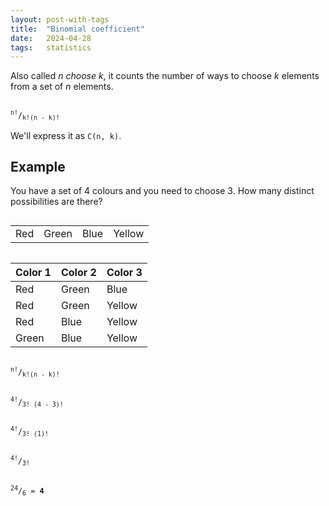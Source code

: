 ```yaml
---
layout: post-with-tags
title:  "Binomial coefficient"
date:   2024-04-28
tags:   statistics
---
```


Also called _n choose k_, it counts the number of ways to choose _k_ elements from a set of _n_ elements.

<p><code style="padding: 8px 12px 8px 12px;">
<sup>n!</sup>/<sub>k!(n - k)!</sub>
</code></p>

We'll express it as `C(n, k)`.


## Example

You have a set of 4 colours and you need to choose 3. How many distinct possibilities are there?

<div style="overflow-x: auto;">
	<table><tr>
		<td>Red</td>
		<td>Green</td>
		<td>Blue</td>
		<td>Yellow</td>
	</tr></table>
</div>

Color 1 | Color 2 | Color 3
--- | --- | ---
Red | Green | Blue
Red | Green | Yellow
Red | Blue | Yellow
Green | Blue | Yellow

<p><code style="padding: 8px 12px 8px 12px;">
<sup>n!</sup>/<sub>k!(n - k)!</sub>
</code></p>

<p><code style="padding: 8px 12px 8px 12px;">
<sup>4!</sup>/<sub>3! (4 - 3)!</sub>
</code></p>
<p><code style="padding: 8px 12px 8px 12px;">
<sup>4!</sup>/<sub>3! (1)!</sub>
</code></p>
<p><code style="padding: 8px 12px 8px 12px;">
<sup>4!</sup>/<sub>3!</sub>
</code></p>
<p><code style="padding: 8px 12px 8px 12px;">
<sup>24</sup>/<sub>6</sub> = <strong>4</strong>
</code></p>
